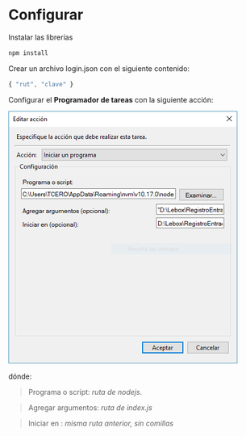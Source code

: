 # Configurar

Instalar las librerías 
```js
npm install
```

Crear un archivo login.json con el siguiente contenido:

```js
{ "rut", "clave" }
```

Configurar el **Programador de tareas** con la siguiente acción:

![alt text](./img/acciones.png)

dónde:
> Programa o script: *ruta de nodejs*.

> Agregar argumentos: *ruta de index.js*

> Iniciar en : *misma ruta anterior, sin comillas*

